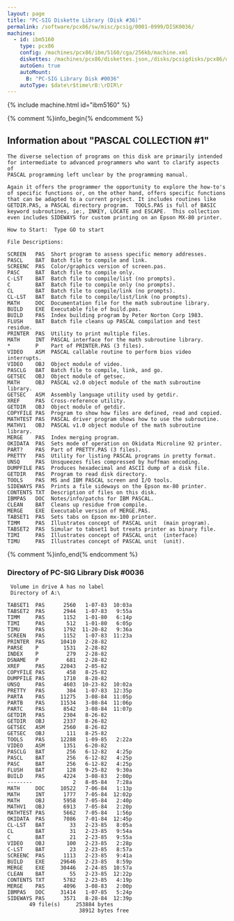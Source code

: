 ```yaml
---
layout: page
title: "PC-SIG Diskette Library (Disk #36)"
permalink: /software/pcx86/sw/misc/pcsig/0001-0999/DISK0036/
machines:
  - id: ibm5160
    type: pcx86
    config: /machines/pcx86/ibm/5160/cga/256kb/machine.xml
    diskettes: /machines/pcx86/diskettes.json,/disks/pcsigdisks/pcx86/diskettes.json
    autoGen: true
    autoMount:
      B: "PC-SIG Library Disk #0036"
    autoType: $date\r$time\rB:\rDIR\r
---
```


{% include machine.html id="ibm5160" %}

{% comment %}info_begin{% endcomment %}

## Information about "PASCAL COLLECTION #1"

    The diverse selection of programs on this disk are primarily intended
    for intermediate to advanced programmers who want to clarify aspects of
    PASCAL programming left unclear by the programming manual.
    
    Again it offers the programmer the opportunity to explore the how-to's
    of specific functions or, on the other hand, offers specific functions
    that can be adapted to a current project. It includes routines like
    GETDIR.PAS, a PASCAL directory program.  TOOLS.PAS is full of BASIC
    keyword subroutines, ie:, INKEY, LOCATE and ESCAPE.  This collection
    even includes SIDEWAYS for custom printing on an Epson MX-80 printer.
    
    How to Start:  Type GO to start
    
    File Descriptions:
    
    SCREEN   PAS  Short program to assess specific memory addresses.
    PASCL    BAT  Batch file to compile and link.
    SCREENC  PAS  Color/graphics version of screen.pas.
    PASC     BAT  Batch file to compile only.
    C-LST    BAT  Batch file to compile/list (no prompts).
    C        BAT  Batch file to compile only (no prompts).
    CL       BAT  Batch file to compile/link (no prompts).
    CL-LST   BAT  Batch file to compile/list/link (no prompts).
    MATH     DOC  Documentation file for the math subroutine library.
    BUILD    EXE  Executable file of build.pas.
    BUILD    PAS  Index building program by Peter Norton Corp 1983.
    FLUSH    BAT  Batch file cleans up PASCAL compilation and test residue.
    PRINTER  PAS  Utility to print multiple files.
    MATH     INT  PASCAL interface for the math subroutine library.
    *        P    Part of PRINTER.PAS (3 files).
    VIDEO    ASM  PASCAL callable routine to perform bios video interrupts.
    VIDEO    OBJ  Object module of video.
    PASCLG   BAT  Batch file to compile, link, and go.
    GETSEC   OBJ  Object module of getsec.
    MATH     OBJ  PASCAL v2.0 object module of the math subroutine library.
    GETSEC   ASM  Assembly language utility used by getdir.
    XREF     PAS  Cross-reference utility.
    GETDIR   OBJ  Object module of getdir.
    COPYFILE PAS  Program to show how files are defined, read and copied.
    MATHTEST PAS  PASCAL driver program shows how to use the subroutine.
    MATHV1   OBJ  PASCAL v1.0 object module of the math subroutine library.
    MERGE    PAS  Index merging program.
    OKIDATA  PAS  Sets mode of operation on Okidata Microline 92 printer.
    PART?    PAS  Part of PRETTY.PAS (3 files).
    PRETTY   PAS  Utility for listing PASCAL programs in pretty format.
    UNSQ     PAS  Unsqueezes files compressed by huffman encoding.
    DUMPFILE PAS  Produces hexadecimal and ASCII dump of a disk file.
    GETDIR   PAS  Program to read disk directory.
    TOOLS    PAS  MS and IBM PASCAL screen and I/O tools.
    SIDEWAYS PAS  Prints a file sideways on the Epson mx-80 printer.
    CONTENTS TXT  Description of files on this disk.
    IBMPAS   DOC  Notes/info/patchs for IBM PASCAL.
    CLEAN    BAT  Cleans up residue from compile.
    MERGE    EXE  Executable version of MERGE.PAS.
    TABSET1  PAS  Sets tabs on Epson mx-100 printer.
    TIMM     PAS  Illustrates concept of PASCAL unit  (main program).
    TABSET2  PAS  Simular to tabset1 but treats printer as binary file.
    TIMI     PAS  Illustrates concept of PASCAL unit  (interface)
    TIMU     PAS  Illustrates concept of PASCAL unit  (unit).
{% comment %}info_end{% endcomment %}


### Directory of PC-SIG Library Disk #0036

     Volume in drive A has no label
     Directory of A:\

    TABSET1  PAS      2560   1-07-83  10:03a
    TABSET2  PAS      2944   1-07-83   9:55a
    TIMM     PAS      1152   1-01-80   6:14p
    TIMI     PAS       512   1-01-80   6:05p
    TIMU     PAS      1792  11-20-82   9:36a
    SCREEN   PAS      1152   1-07-83  11:23a
    PRINTER  PAS     10410   2-28-82
    PARSE    P        1531   2-28-82
    INDEX    P         279   2-28-82
    DSNAME   P         681   2-28-82
    XREF     PAS     22043   2-05-82
    COPYFILE PAS       458   8-25-82
    DUMPFILE PAS      1710   8-28-82
    UNSQ     PAS      4603  10-23-82  10:02a
    PRETTY   PAS       384   1-07-83  12:35p
    PARTA    PAS     11275   3-08-84  11:05p
    PARTB    PAS     11534   3-08-84  11:06p
    PARTC    PAS      8542   3-08-84  11:07p
    GETDIR   PAS      2304   8-26-82
    GETDIR   OBJ      2337   8-26-82
    GETSEC   ASM      2560   8-26-82
    GETSEC   OBJ       111   8-25-82
    TOOLS    PAS     12288   1-09-85   2:22a
    VIDEO    ASM      1351   6-20-82
    PASCLG   BAT       256   6-12-82   4:25p
    PASCL    BAT       256   6-12-82   4:25p
    PASC     BAT       256   6-12-82   4:25p
    FLUSH    BAT       128   9-25-82   9:30a
    BUILD    PAS      4224   3-08-83   2:00p
    --------             2   8-05-84   7:28a
    MATH     DOC     10522   7-06-84   1:13p
    MATH     INT      1777   7-05-84  12:02p
    MATH     OBJ      5958   7-05-84   2:40p
    MATHV1   OBJ      6913   7-05-84   2:20p
    MATHTEST PAS      5662   7-05-84   1:56p
    OKIDATA  PAS      7086   7-01-84  12:45p
    CL-LST   BAT        33   2-23-85   8:05a
    CL       BAT        31   2-23-85   9:54a
    C        BAT        21   2-23-85   9:55a
    VIDEO    OBJ       100   2-23-85   2:28p
    C-LST    BAT        23   2-23-85   8:57a
    SCREENC  PAS      1113   2-23-85   9:41a
    BUILD    EXE     29646   2-23-85   8:59p
    MERGE    EXE     30446   2-24-85  10:57a
    CLEAN    BAT        55   2-23-85  12:22p
    CONTENTS TXT      5782   2-23-85   4:19p
    MERGE    PAS      4096   3-08-83   2:00p
    IBMPAS   DOC     31414   1-07-85   5:24p
    SIDEWAYS PAS      3571   8-28-84  12:39p
           49 file(s)     253884 bytes
                           38912 bytes free
